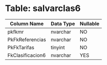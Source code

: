 # Table: salvarclas6

| Column Name | Data Type | Nullable |
|-------------|-----------|----------|
| pkfkmr | nvarchar | NO |
| PkFkReferencias | nvarchar | NO |
| PkFkTarifas | tinyint | NO |
| FkClasificacion6 | nvarchar | YES |
